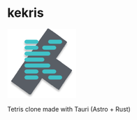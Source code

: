 
# kekris

![App Logo](./public/logo-drop-shadow.png)  

Tetris clone made with Tauri (Astro + Rust)
